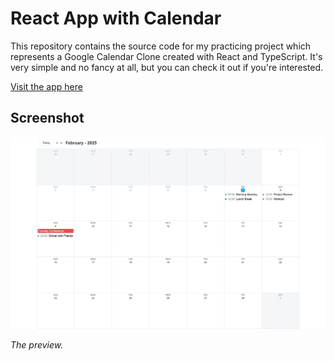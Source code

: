 # React App with Calendar

This repository contains the source code for my practicing project which represents a Google Calendar Clone created with React and TypeScript. It's very simple and no fancy at all, but you can check it out if you're interested.

[Visit the app here](https://google-calendar-react-coral.vercel.app/)

## Screenshot

![Website Screenshot](public/screenshot.webp)

*The preview.*